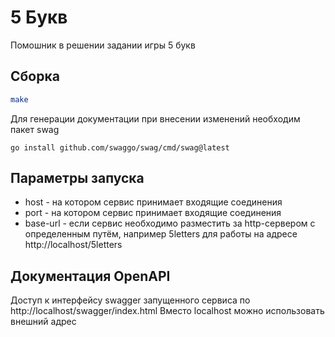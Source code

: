 # 5 Букв

Помошник в решении задании игры 5 букв

## Сборка

```bash
make
```

Для генерации документации при внесении изменений необходим пакет swag

```
go install github.com/swaggo/swag/cmd/swag@latest
```

## Параметры запуска

* host - на котором сервис принимает входящие соединения
* port - на котором сервис принимает входящие соединения
* base-url - если сервис необходимо разместить за http-сервером с определенным путём, например 5letters для работы на адресе http://localhost/5letters

## Документация OpenAPI

Доступ к интерфейсу swagger запущенного сервиса по http://localhost/swagger/index.html
Вместо localhost можно использовать внешний адрес